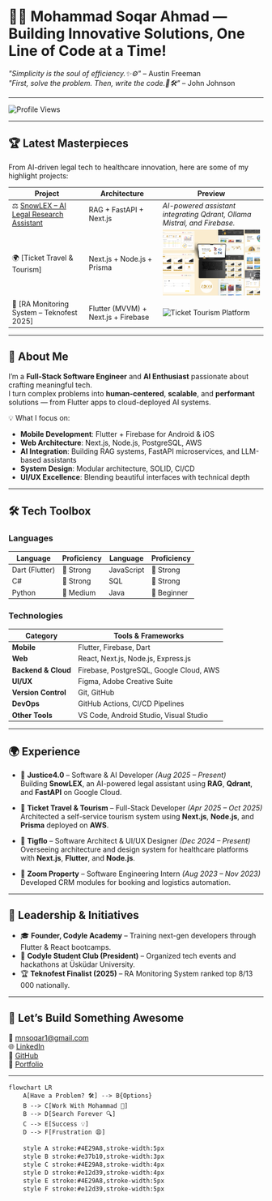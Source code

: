 # 👨‍💻 Mohammad Soqar Ahmad — Building Innovative Solutions, One Line of Code at a Time!
*"Simplicity is the soul of efficiency.✨⚙️"* – Austin Freeman  
*"First, solve the problem. Then, write the code.🧠🛠️"* – John Johnson  

---

![Profile Views](https://komarev.com/ghpvc/?username=MohammadSoqar)

---

## 🏆 **Latest Masterpieces**
From AI-driven legal tech to healthcare innovation, here are some of my highlight projects:

| **Project** | **Architecture** | **Preview** |
|--------------|------------------|--------------|
| ⚖️ [SnowLEX – AI Legal Research Assistant](https://snowlex-web-dev-345540210037.europe-west3.run.app/) | RAG + FastAPI + Next.js | *AI-powered assistant integrating Qdrant, Ollama Mistral, and Firebase.* |
| 🌍 [Ticket Travel & Tourism] | Next.js + Node.js + Prisma | <img src="https://github.com/Mohammad-soqar/Mohammad-soqar/blob/main/assets/zoomtourism.png" alt="Ticket Tourism Platform" width="400"> |
| 🏥 [RA Monitoring System – Teknofest 2025] | Flutter (MVVM) + Next.js + Firebase | <img src="https://yt3.googleusercontent.com/wmYCoX9H0HzL4oVsMsxAyPQEFaqH9wPLY3UuPj_dPqFOnIzMX8SIaQvkd5j-eYUquwFyymYb9ds=s900-c-k-c0x00ffffff-no-rj" alt="Ticket Tourism Platform" width="400">

---

## 🚀 **About Me**
I’m a **Full-Stack Software Engineer** and **AI Enthusiast** passionate about crafting meaningful tech.  
I turn complex problems into **human-centered**, **scalable**, and **performant** solutions — from Flutter apps to cloud-deployed AI systems.

💡 What I focus on:
- **Mobile Development**: Flutter + Firebase for Android & iOS  
- **Web Architecture**: Next.js, Node.js, PostgreSQL, AWS  
- **AI Integration**: Building RAG systems, FastAPI microservices, and LLM-based assistants  
- **System Design**: Modular architecture, SOLID, CI/CD  
- **UI/UX Excellence**: Blending beautiful interfaces with technical depth  

---

## 🛠️ **Tech Toolbox**

### **Languages**
| Language | Proficiency | Language | Proficiency |
|-----------|--------------|-----------|--------------|
| Dart (Flutter) | 💪 Strong | JavaScript | 💪 Strong |
| C# | 💪 Strong | SQL | 💪 Strong |
| Python | 💪 Medium | Java | 💪 Beginner |

### **Technologies**
| Category | Tools & Frameworks |
|-----------|--------------------|
| **Mobile** | Flutter, Firebase, Dart |
| **Web** | React, Next.js, Node.js, Express.js |
| **Backend & Cloud** | Firebase, PostgreSQL, Google Cloud, AWS |
| **UI/UX** | Figma, Adobe Creative Suite |
| **Version Control** | Git, GitHub |
| **DevOps** | GitHub Actions, CI/CD Pipelines |
| **Other Tools** | VS Code, Android Studio, Visual Studio |

---

## 🌍 **Experience**
- 🧠 **Justice4.0** – Software & AI Developer *(Aug 2025 – Present)*  
  Building **SnowLEX**, an AI-powered legal assistant using **RAG**, **Qdrant**, and **FastAPI** on Google Cloud.
  
- 🧳 **Ticket Travel & Tourism** – Full-Stack Developer *(Apr 2025 – Oct 2025)*  
  Architected a self-service tourism system using **Next.js**, **Node.js**, and **Prisma** deployed on **AWS**.

- 🧩 **Tigflo** – Software Architect & UI/UX Designer *(Dec 2024 – Present)*  
  Overseeing architecture and design system for healthcare platforms with **Next.js**, **Flutter**, and **Node.js**.

- 🏢 **Zoom Property** – Software Engineering Intern *(Aug 2023 – Nov 2023)*  
  Developed CRM modules for booking and logistics automation.

---

## 🧭 **Leadership & Initiatives**
- 🎓 **Founder, Codyle Academy** – Training next-gen developers through Flutter & React bootcamps.  
- 💼 **Codyle Student Club (President)** – Organized tech events and hackathons at Üsküdar University.  
- 🏆 **Teknofest Finalist (2025)** – RA Monitoring System ranked top 8/13 000 nationally.  

---

## 🎯 **Let’s Build Something Awesome**
📧 [mnsoqar1@gmail.com](mailto:mnsoqar1@gmail.com)  
🌐 [LinkedIn](https://www.linkedin.com/in/mohammad-soqar-ahmad/)  
🐙 [GitHub](https://github.com/Mohammad-soqar)  
💼 [Portfolio](https://mohammad-soqar.github.io/Portfolio-/)  

---

```mermaid
flowchart LR
    A[Have a Problem? 🛠️] --> B{Options}
    B --> C[Work With Mohammad 🚀]
    B --> D[Search Forever 🔍]
    C --> E[Success 💡]
    D --> F[Frustration 😩]

    style A stroke:#4E29A8,stroke-width:5px
    style B stroke:#e37b10,stroke-width:3px
    style C stroke:#4E29A8,stroke-width:4px
    style D stroke:#e12d39,stroke-width:4px
    style E stroke:#4E29A8,stroke-width:5px
    style F stroke:#e12d39,stroke-width:5px
